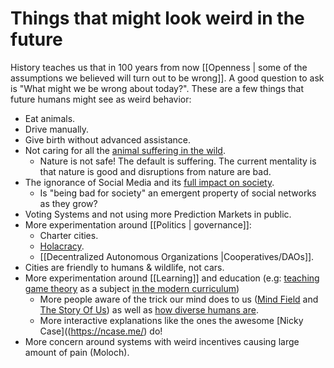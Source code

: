 # Things that might look weird in the future

History teaches us that in 100 years from now [[Openness | some of the assumptions we believed will turn out to be wrong]]. A good question to ask is "What might we be wrong about today?". These are a few things that future humans might see as weird behavior:

- Eat animals.
- Drive manually.
- Give birth without advanced assistance.
- Not caring for all the [animal suffering in the wild](https://longtermrisk.org/the-importance-of-wild-animal-suffering/).
	- Nature is not safe! The default is suffering. The current mentality is that nature is good and disruptions from nature are bad.
- The ignorance of Social Media and its [full impact on society](https://twitter.com/M_B_Petersen/status/1483457679800651787).
	- Is "being bad for society" an emergent property of social networks as they grow?
- Voting Systems and not using more Prediction Markets in public.
- More experimentation around [[Politics | governance]]:
	- Charter cities.
	- [Holacracy](https://en.m.wikipedia.org/wiki/Holacracy).
	- [[Decentralized Autonomous Organizations |Cooperatives/DAOs]].
- Cities are friendly to humans & wildlife, not cars.
- More experimentation around [[Learning]] and education (e.g: [teaching game theory](https://twitter.com/BoyanSlat/status/1469063939417907204) as a subject [in the modern curriculum](https://seths.blog/2021/09/the-modern-curriculum/))
	- More people aware of the trick our mind does to us ([Mind Field](https://www.youtube.com/playlist?list=PLZRRxQcaEjA4qyEuYfAMCazlL0vQDkIj2) and [The Story Of Us](https://waitbutwhy.com/2019/08/story-of-us.html)) as well as [how diverse humans are](https://youtu.be/fC5qucSk18w).
	- More interactive explanations like the ones the awesome [Nicky Case]((https://ncase.me/) do!
- More concern around systems with weird incentives causing large amount of pain (Moloch).
